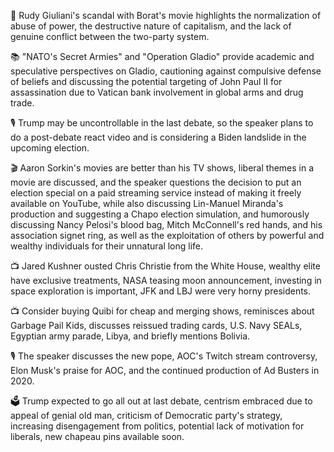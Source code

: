🤯 Rudy Giuliani's scandal with Borat's movie highlights the normalization of abuse of power, the destructive nature of capitalism, and the lack of genuine conflict between the two-party system.

📚 "NATO's Secret Armies" and "Operation Gladio" provide academic and speculative perspectives on Gladio, cautioning against compulsive defense of beliefs and discussing the potential targeting of John Paul II for assassination due to Vatican bank involvement in global arms and drug trade.

🎙 Trump may be uncontrollable in the last debate, so the speaker plans to do a post-debate react video and is considering a Biden landslide in the upcoming election.

🎬 Aaron Sorkin's movies are better than his TV shows, liberal themes in a movie are discussed, and the speaker questions the decision to put an election special on a paid streaming service instead of making it freely available on YouTube, while also discussing Lin-Manuel Miranda's production and suggesting a Chapo election simulation, and humorously discussing Nancy Pelosi's blood bag, Mitch McConnell's red hands, and his association signet ring, as well as the exploitation of others by powerful and wealthy individuals for their unnatural long life.

📺 Jared Kushner ousted Chris Christie from the White House, wealthy elite have exclusive treatments, NASA teasing moon announcement, investing in space exploration is important, JFK and LBJ were very horny presidents.

📺 Consider buying Quibi for cheap and merging shows, reminisces about Garbage Pail Kids, discusses reissued trading cards, U.S. Navy SEALs, Egyptian army parade, Libya, and briefly mentions Bolivia.

🎙 The speaker discusses the new pope, AOC's Twitch stream controversy, Elon Musk's praise for AOC, and the continued production of Ad Busters in 2020.

🗳️ Trump expected to go all out at last debate, centrism embraced due to appeal of genial old man, criticism of Democratic party's strategy, increasing disengagement from politics, potential lack of motivation for liberals, new chapeau pins available soon.

